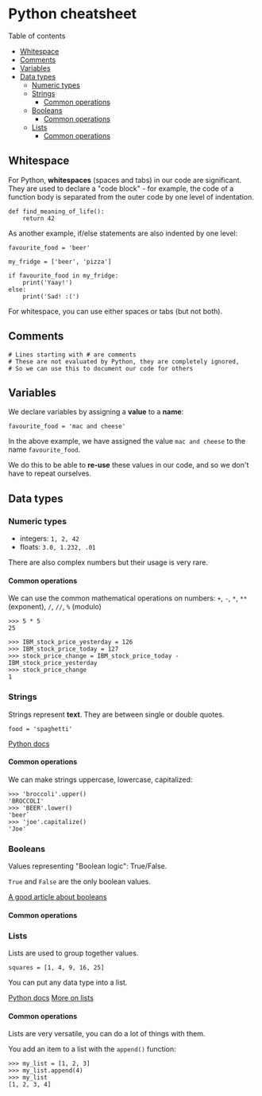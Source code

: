 # Python cheatsheet

Table of contents

<!-- toc -->

- [Whitespace](#whitespace)
- [Comments](#comments)
- [Variables](#variables)
- [Data types](#data-types)
  * [Numeric types](#numeric-types)
  * [Strings](#strings)
    + [Common operations](#common-operations)
  * [Booleans](#booleans)
    + [Common operations](#common-operations-1)
  * [Lists](#lists)
    + [Common operations](#common-operations-2)

<!-- tocstop -->

## Whitespace

For Python, **whitespaces** (spaces and tabs) in our code are significant.  
They are used to declare a "code block" - for example, the code of a function body is separated from the outer code by one level of indentation.

```
def find_meaning_of_life():
    return 42
```

As another example, if/else statements are also indented by one level:

```
favourite_food = 'beer'

my_fridge = ['beer', 'pizza']

if favourite_food in my_fridge:
    print('Yaay!')
else:
    print('Sad! :(')
```

For whitespace, you can use either spaces or tabs (but not both).

## Comments

```
# Lines starting with # are comments
# These are not evaluated by Python, they are completely ignored, 
# So we can use this to document our code for others
```

## Variables

We declare variables by assigning a **value** to a **name**:

```
favourite_food = 'mac and cheese'
```

In the above example, we have assigned the value `mac and cheese` to the name `favourite_food`.

We do this to be able to **re-use** these values in our code, and so we don't have to repeat ourselves.


## Data types

### Numeric types

- integers: `1, 2, 42`  
- floats: `3.0, 1.232, .01`

There are also complex numbers but their usage is very rare.

#### Common operations 

We can use the common mathematical operations on numbers: `+`, `-`, `*`, `**` (exponent), `/`, `//`, `%` (modulo)

```
>>> 5 * 5
25
```

```
>>> IBM_stock_price_yesterday = 126
>>> IBM_stock_price_today = 127
>>> stock_price_change = IBM_stock_price_today - IBM_stock_price_yesterday
>>> stock_price_change
1
```


### Strings


Strings represent **text**. They are between single or double quotes.

```
food = 'spaghetti'
```

[Python docs](https://docs.python.org/3/tutorial/introduction.html?fbclid=IwAR3knUj3nO0-f2fYMS5Yb5MbGplB93buRymiE_07F06rufql14v5bKrzErk#strings)


#### Common operations

We can make strings uppercase, lowercase, capitalized:

```
>>> 'broccoli'.upper()
'BROCCOLI'
>>> 'BEER'.lower()
'beer`
>>> 'joe'.capitalize()
'Joe'
```


### Booleans

Values representing "Boolean logic": True/False. 

`True` and `False` are the only boolean values.

[A good article about booleans](https://thomas-cokelaer.info/tutorials/python/boolean.html?fbclid=IwAR0mg4nzR6uQ4JvneWMGzLH6yiYzeb4Lo_C83ddo5vwXAcy_-lRdH61Q-Gw#notes-about-booleans-and-logical-operators)


#### Common operations


### Lists

Lists are used to group together values. 

```
squares = [1, 4, 9, 16, 25]
```

You can put any data type into a list.

[Python docs](https://docs.python.org/3/tutorial/introduction.html?fbclid=IwAR3knUj3nO0-f2fYMS5Yb5MbGplB93buRymiE_07F06rufql14v5bKrzErk#lists)
[More on lists](https://docs.python.org/3/tutorial/datastructures.html#more-on-lists)

#### Common operations

Lists are very versatile, you can do a lot of things with them.

You add an item to a list with the `append()` function:

```
>>> my_list = [1, 2, 3]
>>> my_list.append(4)
>>> my_list
[1, 2, 3, 4]
```







